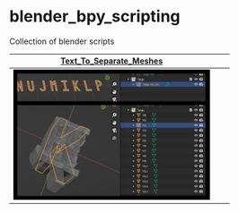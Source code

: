 # blender_bpy_scripting
Collection of blender scripts 


| [Text_To_Separate_Meshes](https://github.com/nukadelic/blender_bpy_scripting/tree/main/Text_To_Separate_Meshes) |  |  |
|------------|-------------|-------------|
| <img src="https://github.com/nukadelic/blender_bpy_scripting/blob/main/Text_To_Separate_Meshes/img.png?raw=true" width="350"> |  |  | 
